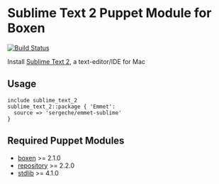 # Sublime Text 2 Puppet Module for Boxen

[![Build Status](https://travis-ci.org/boxen/puppet-sublime_text_2.png?branch=master)](https://travis-ci.org/boxen/puppet-sublime_text_2)

Install [Sublime Text 2](http://www.sublimetext.com/2), a text-editor/IDE for Mac

## Usage

```puppet
include sublime_text_2
sublime_text_2::package { 'Emmet':
  source => 'sergeche/emmet-sublime'
}
```

## Required Puppet Modules

* [boxen] >= 2.1.0
* [repository] >= 2.2.0
* [stdlib] >= 4.1.0


[boxen]: https://github.com/boxen/puppet-boxen
[repository]: https://github.com/boxen/puppet-repository
[stdlib]: https://github.com/puppetlabs/puppetlabs-stdlib
